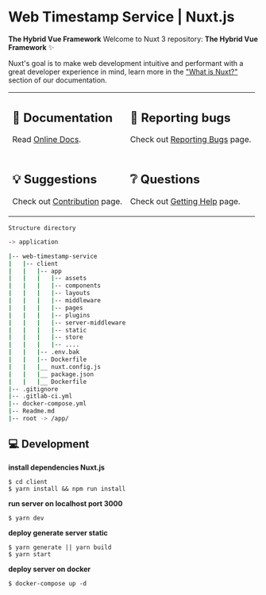 # Web Timestamp Service | Nuxt.js

**The Hybrid Vue Framework**
Welcome to Nuxt 3 repository: **The Hybrid Vue Framework** ✨

Nuxt's goal is to make web development intuitive and performant with a great developer experience in mind, learn more in the ["What is Nuxt?"](https://v3.nuxtjs.org/guide/concepts/introduction) section of our documentation.

<table>
<tbody>
<tr>
  <td>
    <h2>📖 Documentation</h2>
    <p>
      Read <a href="https://v3.nuxtjs.org">Online Docs</a>.
    </p>
  </td>
  <td>
    <h2>🐞 Reporting bugs</h2>
    <p>
      Check out <a href="https://v3.nuxtjs.org/community/reporting-bugs">Reporting Bugs</a> page.</p>
  </td>
</tr>
<tr>
  <td>
    <h2>💡 Suggestions </h2>
    <p>
      Check out <a href="https://v3.nuxtjs.org/community/contribution">Contribution</a> page.
    </p>
  </td>
  <td>
    <h2>❔ Questions</h2>
    <p>
      Check out <a href="https://v3.nuxtjs.org/community/getting-help">Getting Help</a> page.
    </p>
  </td>
</tr>
</tbody>
</table>


`Structure directory`

```bash
-> application

|-- web-timestamp-service
|   |-- client
|   |   |-- app
|   |   |   |-- assets
|   |   |   |-- components
|   |   |   |-- layouts
|   |   |   |-- middleware
|   |   |   |-- pages
|   |   |   |-- plugins
|   |   |   |-- server-middleware
|   |   |   |-- static
|   |   |   |-- store
|   |   |   |-- ....
|   |   |-- .env.bak
|   |   |-- Dockerfile
|   |   |__ nuxt.config.js
|   |   |__ package.json
|   |   |__ Dockerfile
|-- .gitignore
|-- .gitlab-ci.yml
|-- docker-compose.yml
|-- Readme.md
|-- root -> /app/
```

## 💻 Development

**install dependencies Nuxt.js**

    $ cd client
    $ yarn install && npm run install

**run server on localhost port 3000**

    $ yarn dev

**deploy generate server static**

    $ yarn generate || yarn build
    $ yarn start

**deploy server on docker**

    $ docker-compose up -d